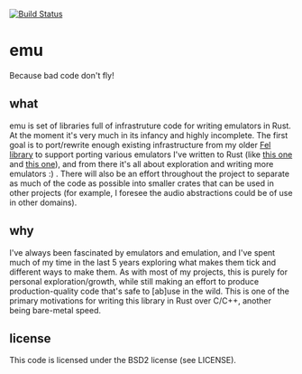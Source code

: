 [![Build Status](https://travis-ci.org/yupferris/emu.svg?branch=travis)](https://travis-ci.org/yupferris/emu)

# emu
Because bad code don't fly!

## what
emu is set of libraries full of infrastruture code for writing emulators in Rust. At the moment it's very much in its
infancy and highly incomplete. The first goal is to port/rewrite enough existing infrastructure from my older
[Fel library](https://github.com/yupferris/FerrisLibs/tree/master/Fel) to support porting various emulators I've
written to Rust (like [this one](https://github.com/yupferris/SamuraiPizzaCats) and
[this one](https://github.com/yupferris/Vip8)), and from there it's all about exploration and writing more
emulators :) . There will also be an effort throughout the project to separate as much of the code as possible
into smaller crates that can be used in other projects (for example, I foresee the audio abstractions could be
of use in other domains).

## why
I've always been fascinated by emulators and emulation, and I've spent much of my time in the last 5 years
exploring what makes them tick and different ways to make them. As with most of my projects, this is purely
for personal exploration/growth, while still making an effort to produce production-quality code that's safe
to [ab]use in the wild. This is one of the primary motivations for writing this library in Rust over C/C++,
another being bare-metal speed.

## license
This code is licensed under the BSD2 license (see LICENSE).

